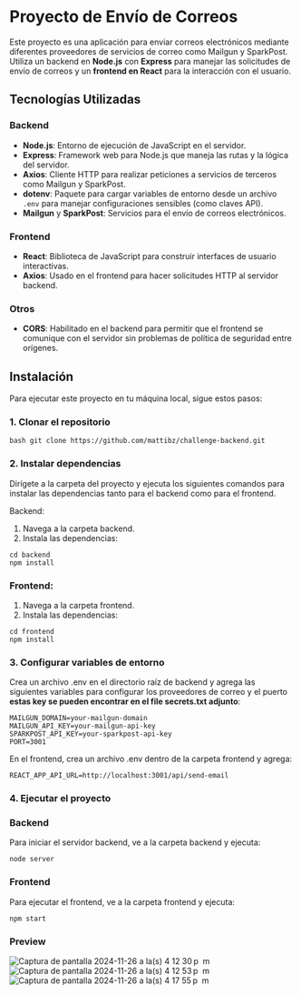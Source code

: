 # Proyecto de Envío de Correos

Este proyecto es una aplicación para enviar correos electrónicos mediante diferentes proveedores de servicios de correo como Mailgun y SparkPost. Utiliza un backend en **Node.js** con **Express** para manejar las solicitudes de envío de correos y un **frontend en React** para la interacción con el usuario.

## Tecnologías Utilizadas

### Backend
- **Node.js**: Entorno de ejecución de JavaScript en el servidor.
- **Express**: Framework web para Node.js que maneja las rutas y la lógica del servidor.
- **Axios**: Cliente HTTP para realizar peticiones a servicios de terceros como Mailgun y SparkPost.
- **dotenv**: Paquete para cargar variables de entorno desde un archivo `.env` para manejar configuraciones sensibles (como claves API).
- **Mailgun** y **SparkPost**: Servicios para el envío de correos electrónicos.

### Frontend
- **React**: Biblioteca de JavaScript para construir interfaces de usuario interactivas.
- **Axios**: Usado en el frontend para hacer solicitudes HTTP al servidor backend.

### Otros
- **CORS**: Habilitado en el backend para permitir que el frontend se comunique con el servidor sin problemas de política de seguridad entre orígenes.

## Instalación

Para ejecutar este proyecto en tu máquina local, sigue estos pasos:

### 1. Clonar el repositorio
```
bash git clone https://github.com/mattibz/challenge-backend.git
```


### 2. Instalar dependencias
Dirígete a la carpeta del proyecto y ejecuta los siguientes comandos para instalar las dependencias tanto para el backend como para el frontend.

Backend:

1. Navega a la carpeta backend.
2. Instala las dependencias:

```
cd backend
npm install
```

### Frontend:

1. Navega a la carpeta frontend.
2. Instala las dependencias:

```
cd frontend
npm install
```


### 3. Configurar variables de entorno
Crea un archivo .env en el directorio raíz de backend y agrega las siguientes variables para configurar los proveedores de correo y el puerto **estas key se pueden encontrar en el file secrets.txt adjunto**:

```
MAILGUN_DOMAIN=your-mailgun-domain
MAILGUN_API_KEY=your-mailgun-api-key
SPARKPOST_API_KEY=your-sparkpost-api-key
PORT=3001
```

En el frontend, crea un archivo .env dentro de la carpeta frontend y agrega:

```
REACT_APP_API_URL=http://localhost:3001/api/send-email
```

### 4. Ejecutar el proyecto

### Backend

Para iniciar el servidor backend, ve a la carpeta backend y ejecuta:

```
node server
```

### Frontend

Para ejecutar el frontend, ve a la carpeta frontend y ejecuta:

```
npm start
```

### Preview

![Captura de pantalla 2024-11-26 a la(s) 4 12 30 p  m](https://github.com/user-attachments/assets/53dd547b-0cdd-443c-9ebf-c7fdf430373b)
![Captura de pantalla 2024-11-26 a la(s) 4 12 53 p  m](https://github.com/user-attachments/assets/835b7bd9-78cf-425e-a2da-cc7496bd9f9a)
![Captura de pantalla 2024-11-26 a la(s) 4 17 55 p  m](https://github.com/user-attachments/assets/2bcdadd7-6f96-4cb4-99cf-a96ae2993090)
